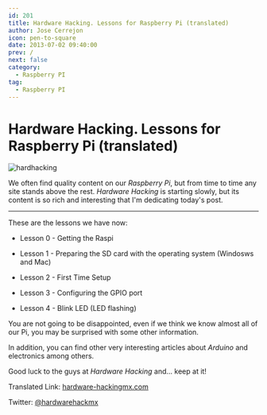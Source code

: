 ```yaml
---
id: 201
title: Hardware Hacking. Lessons for Raspberry Pi (translated)
author: Jose Cerrejon
icon: pen-to-square
date: 2013-07-02 09:40:00
prev: /
next: false
category:
  - Raspberry PI
tag:
  - Raspberry PI
---
```


# Hardware Hacking. Lessons for Raspberry Pi (translated)

![hardhacking](/images/2013/07/hardhacking.jpg)


We often find quality content on our *Raspberry Pi*, but from time to time any site stands above the rest. *Hardware Hacking* is starting slowly, but its content is so rich and interesting that I'm dedicating today's post.

- - -
These are the lessons we have now:

* Lesson 0 - Getting the Raspi

* Lesson 1 - Preparing the SD card with the operating system (Windosws and Mac)

* Lesson 2 - First Time Setup

* Lesson 3 - Configuring the GPIO port

* Lesson 4 - Blink LED (LED flashing)

You are not going to be disappointed, even if we think we know almost all of our Pi, you may be surprised with some other information.

In addition, you can find other very interesting articles about *Arduino* and electronics among others.

Good luck to the guys at *Hardware Hacking* and... keep at it!

Translated Link: [hardware-hackingmx.com](http://translate.google.com/translate?sl=es&tl=en&js=n&prev=_t&hl=es&ie=UTF-8&u=http%3A%2F%2Fhardware-hackingmx.com%2Fraspberry-pi%2F)

Twitter: [@hardwarehackmx](https://twitter.com/hardwarehackmx)